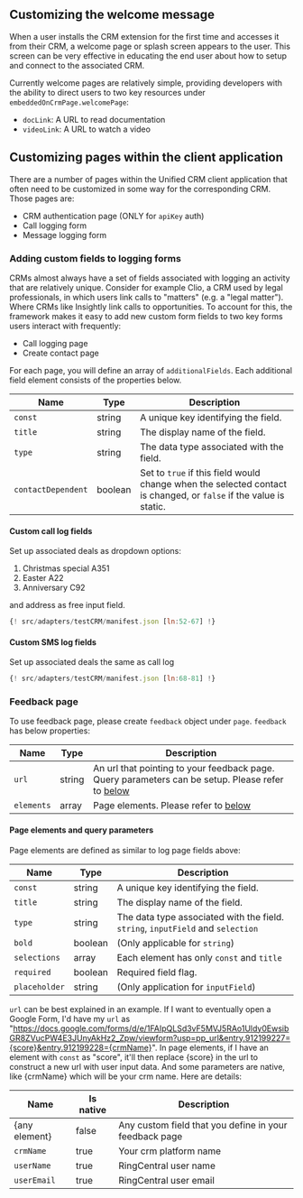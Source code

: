 ## Customizing the welcome message

When a user installs the CRM extension for the first time and accesses it from their CRM, a welcome page or splash screen appears to the user. This screen can be very effective in educating the end user about how to setup and connect to the associated CRM. 

Currently welcome pages are relatively simple, providing developers with the ability to direct users to two key resources under `embeddedOnCrmPage.welcomePage`:

* `docLink`: A URL to read documentation
* `videoLink`: A URL to watch a video

## Customizing pages within the client application

There are a number of pages within the Unified CRM client application that often need to be customized in some way for the corresponding CRM. Those pages are:

* CRM authentication page (ONLY for `apiKey` auth)
* Call logging form
* Message logging form

### Adding custom fields to logging forms

CRMs almost always have a set of fields associated with logging an activity that are relatively unique. Consider for example Clio, a CRM used by legal professionals, in which users link calls to "matters" (e.g. a "legal matter"). Where CRMs like Insightly link calls to opportunities. To account for this, the framework makes it easy to add new custom form fields to two key forms users interact with frequently:

* Call logging page
* Create contact page

For each page, you will define an array of `additionalFields`. Each additional field element consists of the properties below.

| Name               | Type    | Description |
|--------------------|---------|-------------|
| `const`            | string  | A unique key identifying the field. |
| `title`            | string  | The display name of the field. |
| `type`             | string  | The data type associated with the field. |
| `contactDependent` | boolean | Set to `true` if this field would change when the selected contact is changed, or `false` if the value is static.  |

#### Custom call log fields

Set up associated deals as dropdown options:

1. Christmas special A351
2. Easter A22
3. Anniversary C92

and address as free input field.

```js
{! src/adapters/testCRM/manifest.json [ln:52-67] !}
```

#### Custom SMS log fields

Set up associated deals the same as call log

```js
{! src/adapters/testCRM/manifest.json [ln:68-81] !}
```

### Feedback page

To use feedback page, please create `feedback` object under `page`. `feedback` has below properties:

| Name               | Type    | Description |
|--------------------|---------|-------------|
| `url`            | string  | An url that pointing to your feedback page. Query parameters can be setup. Please refer to [below](#page-elements-and-query-parameters) |
| `elements`            | array | Page elements. Please refer to [below](#page-elements-and-query-parameters)  |

#### Page elements and query parameters

Page elements are defined as similar to log page fields above:

| Name               | Type    | Description |
|--------------------|---------|-------------|
| `const`            | string  | A unique key identifying the field. |
| `title`            | string  | The display name of the field. |
| `type`             | string  | The data type associated with the field. `string`, `inputField` and `selection` |
| `bold` | boolean | (Only applicable for `string`)  |
| `selections`| array | Each element has only `const` and `title`|
| `required`| boolean | Required field flag.|
| `placeholder`|string| (Only application for `inputField`)|

`url` can be best explained in an example. If I want to eventually open a Google Form, I'd have my `url` as "https://docs.google.com/forms/d/e/1FAIpQLSd3vF5MVJ5RAo1Uldy0EwsibGR8ZVucPW4E3JUnyAkHz2_Zpw/viewform?usp=pp_url&entry.912199227={score}&entry.912199228={crmName}". In page elements, if I have an element with `const` as "score", it'll then replace {score} in the url to construct a new url with user input data. And some parameters are native, like {crmName} which will be your crm name. Here are details:

|Name|Is native|Description|
|----|-----|----|
|{any element}|false|Any custom field that you define in your feedback page|
|`crmName`|true|Your crm platform name|
|`userName`|true|RingCentral user name|
|`userEmail`|true|RingCentral user email|